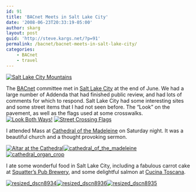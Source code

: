 ```yaml
---
id: 91
title: 'BACnet Meets in Salt Lake City'
date: '2008-06-23T20:33:19-05:00'
author: skarg
layout: post
guid: 'http://steve.kargs.net/?p=91'
permalink: /bacnet/bacnet-meets-in-salt-lake-city/
categories:
    - BACnet
    - travel
---
```


[![Salt Lake City Mountains](http://steve.kargs.net/wp-content/uploads/2008/07/slc_mountain_range_wide_512.jpg "slc_mountain_range_wide_512")](http://steve.kargs.net/wp-content/uploads/2008/07/slc_mountain_range_wide_512.jpg)

The [BACnet](http://www.bacnet.org/) committee met in [Salt Lake City](http://www.visitsaltlake.com/visit/) at the end of June. We had a large number of Addenda that had finished public review, and had lots of comments for which to respond. Salt Lake City had some interesting sites and some street items that I had not seen before. The “Look” on the pavement, as well as the flags used at some crosswalks.  
[![Look Both Ways!](http://steve.kargs.net/wp-content/uploads/2008/07/lookbothways-150x150.jpg "lookbothways")](http://steve.kargs.net/wp-content/uploads/2008/07/lookbothways.jpg) [![Street Crossing Flags](http://steve.kargs.net/wp-content/uploads/2008/07/streetcrossingflags-150x150.jpg "streetcrossingflags")](http://steve.kargs.net/wp-content/uploads/2008/07/streetcrossingflags.jpg)

I attended Mass at [Cathedral of the Madeleine](http://www.saltlakecathedral.org/) on Saturday night. It was a beautiful church and a thought provoking sermon.

[![Altar at the Cathedral](http://steve.kargs.net/wp-content/uploads/2008/07/cathedral_altar-150x150.jpg "cathedral_altar")](http://steve.kargs.net/wp-content/uploads/2008/07/cathedral_altar.jpg)[![](http://steve.kargs.net/wp-content/uploads/2008/07/cathedral_of_the_madeleine-150x150.jpg "cathedral_of_the_madeleine")](http://steve.kargs.net/wp-content/uploads/2008/07/cathedral_of_the_madeleine.jpg)[![](http://steve.kargs.net/wp-content/uploads/2008/07/cathedral_organ_crop-150x150.jpg "cathedral_organ_crop")](http://steve.kargs.net/wp-content/uploads/2008/07/cathedral_organ_crop.jpg)

I ate some wonderful food in Salt Lake City, including a fabulous carrot cake at [Squatter’s Pub Brewery](http://www.squatters.com/ "Squatter's Pub Brewery"), and some delightful salmon at [Cucina Toscana](http://cucina-toscana.com/ "Cucina Toscana").

[![](http://steve.kargs.net/wp-content/uploads/2008/07/resized_dscn8934-150x150.jpg "resized_dscn8934")](http://steve.kargs.net/wp-content/uploads/2008/07/resized_dscn8934.jpg)[![](http://steve.kargs.net/wp-content/uploads/2008/07/resized_dscn8936-150x150.jpg "resized_dscn8936")](http://steve.kargs.net/wp-content/uploads/2008/07/resized_dscn8936.jpg)[![](http://steve.kargs.net/wp-content/uploads/2008/07/resized_dscn8935-150x150.jpg "resized_dscn8935")](http://steve.kargs.net/wp-content/uploads/2008/07/resized_dscn8935.jpg)